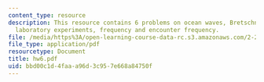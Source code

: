 ```yaml
---
content_type: resource
description: This resource contains 6 problems on ocean waves, Bretschneider spectrum,
  laboratory experiments, frequency and encounter frequency.
file: /media/https%3A/open-learning-course-data-rc.s3.amazonaws.com/2-22-design-principles-for-ocean-vehicles-13-42-spring-2005/bbd00c1d4faaa96d3c957e668a84750f_hw6.pdf
file_type: application/pdf
resourcetype: Document
title: hw6.pdf
uid: bbd00c1d-4faa-a96d-3c95-7e668a84750f
---
```

